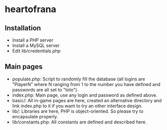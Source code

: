 heartofrana
===========

Installation
------------
- Install a PHP server
- Install a MySQL server
- Edit lib/credentials.php

Main pages
----------
- populate.php: Script to randomly fill the database (all logins are "PlayerN" where N ranging from 1 to the number you have defined and passwords are all set to "toto").
- index.php: Main page, use any login and password as defined above.
- basic/: All in-game pages are here, created an alternative directory and link index.php to it if you want to try an other interface design.
- lib/: Libraries are here, PHP is object-oriented. So please try to encapsulate properly.
- lib/constants.php: All constants are defined and described here.

